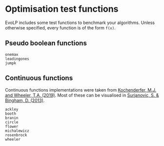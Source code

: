 # Optimisation test functions

EvoLP includes some test functions to benchmark your algorithms.
Unless otherwise specified, every function is of the form ``f(x)``.

## Pseudo boolean functions

```@docs
onemax
leadingones
jumpk
```

## Continuous functions

Continuous functions implementations were taken from [Kochenderfer, M.J. and Wheeler, T.A. (2019)](https://algorithmsbook.com/optimization/). Most of these can be visualised in [Surjanovic, S. & Bingham, D. (2013)](https://www.sfu.ca/~ssurjano/optimization.html).

```@docs
ackley
booth
branin
circle
flower
michalewicz
rosenbrock
wheeler
```
